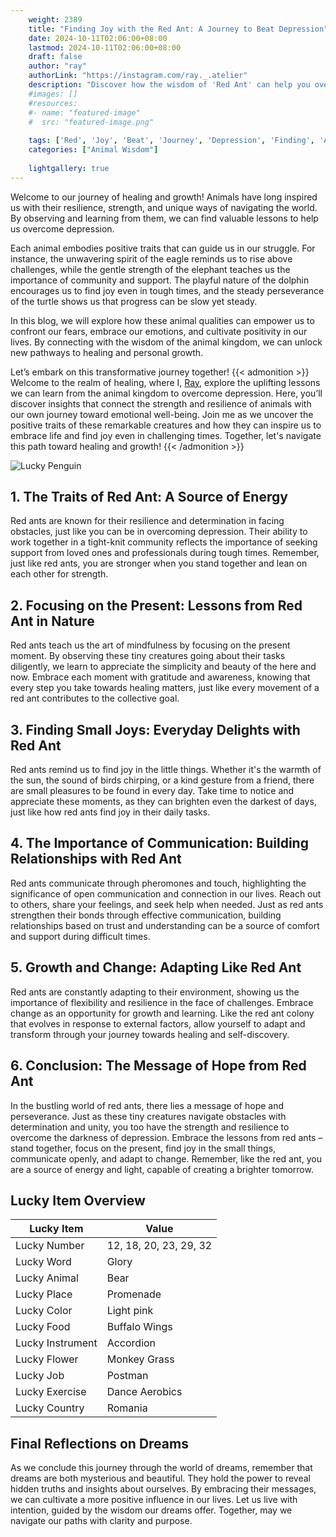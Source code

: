 ```yaml
---
    weight: 2389
    title: "Finding Joy with the Red Ant: A Journey to Beat Depression"  # Assuming 'title' column exists
    date: 2024-10-11T02:06:00+08:00
    lastmod: 2024-10-11T02:06:00+08:00
    draft: false
    author: "ray"
    authorLink: "https://instagram.com/ray._.atelier"
    description: "Discover how the wisdom of 'Red Ant' can help you overcome depression and find joy in your life journey."
    #images: []
    #resources:
    #- name: "featured-image"
    #  src: "featured-image.png"
    
    tags: ['Red', 'Joy', 'Beat', 'Journey', 'Depression', 'Finding', 'Ant']
    categories: ["Animal Wisdom"]
    
    lightgallery: true
---
```

    
Welcome to our journey of healing and growth! Animals have long inspired us with their resilience, strength, and unique ways of navigating the world. By observing and learning from them, we can find valuable lessons to help us overcome depression.

Each animal embodies positive traits that can guide us in our struggle. For instance, the unwavering spirit of the eagle reminds us to rise above challenges, while the gentle strength of the elephant teaches us the importance of community and support. The playful nature of the dolphin encourages us to find joy even in tough times, and the steady perseverance of the turtle shows us that progress can be slow yet steady.

In this blog, we will explore how these animal qualities can empower us to confront our fears, embrace our emotions, and cultivate positivity in our lives. By connecting with the wisdom of the animal kingdom, we can unlock new pathways to healing and personal growth.

Let’s embark on this transformative journey together!
{{< admonition >}}
Welcome to the realm of healing, where I, [Ray](https://instagram.com/ray._.atelier), explore the uplifting lessons we can learn from the animal kingdom to overcome depression. Here, you’ll discover insights that connect the strength and resilience of animals with our own journey toward emotional well-being. Join me as we uncover the positive traits of these remarkable creatures and how they can inspire us to embrace life and find joy even in challenging times. Together, let's navigate this path toward healing and growth!
{{< /admonition >}}

![Lucky Penguin](https://cdn.pixabay.com/photo/2024/09/07/02/34/penguins-9028827_1280.jpg "Lucky Penguin")

## 1. The Traits of Red Ant: A Source of Energy
Red ants are known for their resilience and determination in facing obstacles, just like you can be in overcoming depression. Their ability to work together in a tight-knit community reflects the importance of seeking support from loved ones and professionals during tough times. Remember, just like red ants, you are stronger when you stand together and lean on each other for strength.

## 2. Focusing on the Present: Lessons from Red Ant in Nature
Red ants teach us the art of mindfulness by focusing on the present moment. By observing these tiny creatures going about their tasks diligently, we learn to appreciate the simplicity and beauty of the here and now. Embrace each moment with gratitude and awareness, knowing that every step you take towards healing matters, just like every movement of a red ant contributes to the collective goal.

## 3. Finding Small Joys: Everyday Delights with Red Ant
Red ants remind us to find joy in the little things. Whether it's the warmth of the sun, the sound of birds chirping, or a kind gesture from a friend, there are small pleasures to be found in every day. Take time to notice and appreciate these moments, as they can brighten even the darkest of days, just like how red ants find joy in their daily tasks.

## 4. The Importance of Communication: Building Relationships with Red Ant
Red ants communicate through pheromones and touch, highlighting the significance of open communication and connection in our lives. Reach out to others, share your feelings, and seek help when needed. Just as red ants strengthen their bonds through effective communication, building relationships based on trust and understanding can be a source of comfort and support during difficult times.

## 5. Growth and Change: Adapting Like Red Ant
Red ants are constantly adapting to their environment, showing us the importance of flexibility and resilience in the face of challenges. Embrace change as an opportunity for growth and learning. Like the red ant colony that evolves in response to external factors, allow yourself to adapt and transform through your journey towards healing and self-discovery.

## 6. Conclusion: The Message of Hope from Red Ant
In the bustling world of red ants, there lies a message of hope and perseverance. Just as these tiny creatures navigate obstacles with determination and unity, you too have the strength and resilience to overcome the darkness of depression. Embrace the lessons from red ants – stand together, focus on the present, find joy in the small things, communicate openly, and adapt to change. Remember, like the red ant, you are a source of energy and light, capable of creating a brighter tomorrow.


## Lucky Item Overview
| Lucky Item          | Value              |
|---------------|--------------------|
| Lucky Number        | 12, 18, 20, 23, 29, 32  |
| Lucky Word          | Glory |
| Lucky Animal        | Bear |
| Lucky Place         | Promenade     |
| Lucky Color         | Light pink     |
| Lucky Food          | Buffalo Wings      |
| Lucky Instrument    | Accordion |
| Lucky Flower        | Monkey Grass    |
| Lucky Job           | Postman       |
| Lucky Exercise      | Dance Aerobics  |
| Lucky Country       | Romania    |


##  Final Reflections on Dreams

As we conclude this journey through the world of dreams, remember that dreams are both mysterious and beautiful. They hold the power to reveal hidden truths and insights about ourselves. By embracing their messages, we can cultivate a more positive influence in our lives. Let us live with intention, guided by the wisdom our dreams offer. Together, may we navigate our paths with clarity and purpose.
